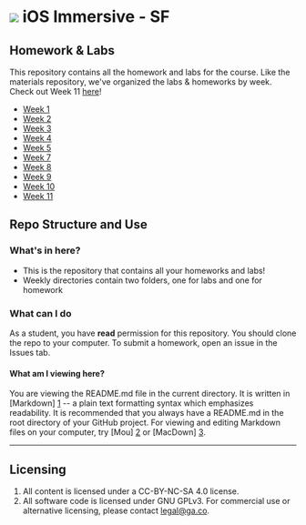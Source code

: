 # ![](https://ga-dash.s3.amazonaws.com/production/assets/logo-9f88ae6c9c3871690e33280fcf557f33.png) iOS Immersive - SF 

## Homework & Labs

This repository contains all the homework and labs for the course. Like the materials repository, we've organized the labs & homeworks by week. Check out Week 11 [here](week-11)!

- [Week 1](week-01)
- [Week 2](week-02)
- [Week 3](week-03)
- [Week 4](week-04)
- [Week 5](week-05)
- [Week 7](week-07)
- [Week 8](week-08)
- [Week 9](week-09)
- [Week 10](week-10)
- [Week 11](week-11)

## Repo Structure and Use

### What's in here?

- This is the repository that contains all your homeworks and labs!
- Weekly directories contain two folders, one for labs and one for homework


### What can I do

As a student, you have **read** permission for this repository. You should clone the repo to your computer. To submit a homework, open an issue in the Issues tab.

#### What am I viewing here?

You are viewing the README.md file in the current directory. It is written in
[Markdown] [1] -- a plain text formatting syntax which emphasizes readability.
It is recommended that you always have a README.md in the root directory of
your GitHub project. For viewing and editing Markdown files on your
computer, try [Mou] [2] or [MacDown] [3].

[1]: http://daringfireball.net/projects/markdown/    "Markdown"
[2]: http://mouapp.com/                              "Mou"
[3]: http://macdown.uranusjr.com/                    "MacDown"

---

## Licensing

<!--  remember to replace the placeholder content in curly braces in the GNU license -->

1. All content is licensed under a CC-BY-NC-SA 4.0 license.
2. All software code is licensed under GNU GPLv3. For commercial use or alternative licensing, please contact legal@ga.co.

